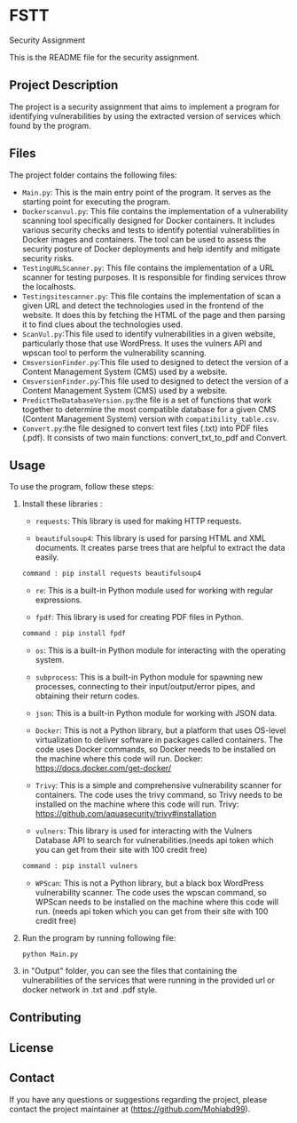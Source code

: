# FSTT
Security Assignment

This is the README file for the security assignment.

## Project Description

The project is a security assignment that aims to implement a program for identifying vulnerabilities by using the extracted version of services which found by the program.

## Files

The project folder contains the following files:

- `Main.py`: This is the main entry point of the program. It serves as the starting point for executing the program.
- `Dockerscanvul.py`: This file contains the implementation of a vulnerability scanning tool specifically designed for Docker containers. It includes various security checks and tests to identify potential vulnerabilities in Docker images and containers. The tool can be used to assess the security posture of Docker deployments and help identify and mitigate security risks.
- `TestingURLScanner.py`: This file contains the implementation of a URL scanner for testing purposes. It is responsible for finding services throw the localhosts.
- `Testingsitescanner.py`: This file contains the implementation of scan a given URL and detect the technologies used in the frontend of the website. It does this by fetching the HTML of the page and then parsing it to find clues about the technologies used.
- `ScanVul.py`:This file  used to identify vulnerabilities in a given website, particularly those that use WordPress. It uses the vulners API and wpscan tool to perform the vulnerability scanning.
- `CmsversionFinder.py`:This file  used to designed to detect the version of a Content Management System (CMS) used by a website.
- `CmsversionFinder.py`:This file  used to designed to detect the version of a Content Management System (CMS) used by a website.
- `PredictTheDatabaseVersion.py`:the file is a set of functions that work together to determine the most compatible database for a given CMS (Content Management System) version with `compatibility_table.csv`.
- `Convert.py`:the file designed to convert text files (.txt) into PDF files (.pdf). It consists of two main functions: convert_txt_to_pdf and Convert.

## Usage

To use the program, follow these steps:


1. Install these libraries :

    - `requests`: This library is used for making HTTP requests.

    - `beautifulsoup4`: This library is used for parsing HTML and XML documents. It creates parse trees that are helpful to extract the data easily.
    ```python
    command : pip install requests beautifulsoup4
    ```
    - `re`: This is a built-in Python module used for working with regular expressions.

    - `fpdf`: This library is used for creating PDF files in Python.
    ```python
    command : pip install fpdf
    ```
    - `os`: This is a built-in Python module for interacting with the operating system.

    - `subprocess`: This is a built-in Python module for spawning new processes, connecting to their input/output/error pipes, and obtaining their return codes.

    - `json`: This is a built-in Python module for working with JSON data.

    - `Docker`: This is not a Python library, but a platform that uses OS-level virtualization to deliver software in packages called containers. The code uses Docker commands, so Docker needs to be installed on the machine where this code will run.
    Docker: https://docs.docker.com/get-docker/
    
    - `Trivy`: This is a simple and comprehensive vulnerability scanner for containers. The code uses the trivy command, so Trivy needs to be installed on the machine where this code will run.
    Trivy: https://github.com/aquasecurity/trivy#installation

    - `vulners`: This library is used for interacting with the Vulners Database API to search for vulnerabilities.(needs api token which you can get from their site with 100 credit free)
    ```python
    command : pip install vulners
    ```

    - `WPScan`: This is not a Python library, but a black box WordPress vulnerability scanner. The code uses the wpscan command, so WPScan needs to be installed on the machine where this code will run.
    (needs api token which you can get from their site with 100 credit free)

2. Run the program by running following file:
    ```
    python Main.py
    ```
3. in "Output" folder, you can see the files that containing the vulnerabilities of the services that were running in the provided url or docker network in .txt and .pdf style.


## Contributing


## License


## Contact

If you have any questions or suggestions regarding the project, please contact the project maintainer at (https://github.com/Mohiabd99).
